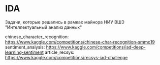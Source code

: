 # IDA

Задачи, которые решались в рамках майнора НИУ ВШЭ "Интеллектуальный анализ данных"

chinese_character_recognition: https://www.kaggle.com/competitions/chinese-char-recognition-smmo19
sentiment_analysis: https://www.kaggle.com/competitions/iad-deep-learning-sentiment
article_recsys: https://www.kaggle.com/competitions/recsys-iad-challenge
